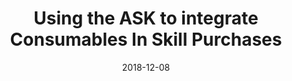 ---
date: 2018-12-08
title: Using the ASK to integrate Consumables In Skill Purchases
video_id: l-otNJNgW8c
description: With In-Skill Purchasing you can sell digital goods to your users from Alexa Skills.
categories:
  - Amazon-Alexa
resources:
  - name: Source code
    link: https://github.com/skilltemplates/
  - name: Dabble Lab
    link: https://dabblelab.com
type: Video
set: 
set_order: 121
---